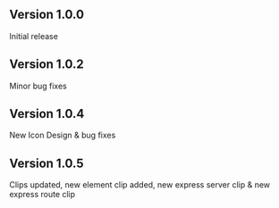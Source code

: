 ## Version 1.0.0

Initial release

## Version 1.0.2

Minor bug fixes

## Version 1.0.4

New Icon Design & bug fixes

## Version 1.0.5

Clips updated, new element clip added, new express server clip & new express route clip
